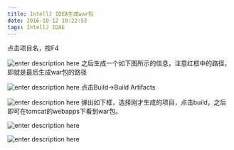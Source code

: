 ```yaml
---
title: IntellJ IDEA生成war包
date: 2016-10-12 10:22:53
tags: IntellJ IDAE 
---
```

点击项目名，按F4

![enter description here][1]
之后生成一个如下图所示的信息，注意红框中的路径，即就是最后生成war包的路径

![enter description here][2]
点击Build->Build Artifacts

![enter description here][3]
弹出如下框，选择刚才生成的项目，点击build，之后即可在tomcat的webapps下看到war包。

![enter description here][4]

![enter description here][5]


  [1]: ./images/Image%201.png "Image 1.png"
  [2]: ./images/%E5%BE%AE%E4%BF%A1%E6%88%AA%E5%9B%BE_20161012103818.png "微信截图_20161012103818.png"
  [3]: ./images/%E5%BE%AE%E4%BF%A1%E6%88%AA%E5%9B%BE_20161012103438.png "微信截图_20161012103438.png"
  [4]: ./images/%E5%BE%AE%E4%BF%A1%E6%88%AA%E5%9B%BE_20161012103533.png "微信截图_20161012103533.png"
  [5]: ./images/%E5%BE%AE%E4%BF%A1%E6%88%AA%E5%9B%BE_20161012103717.png "微信截图_20161012103717.png"